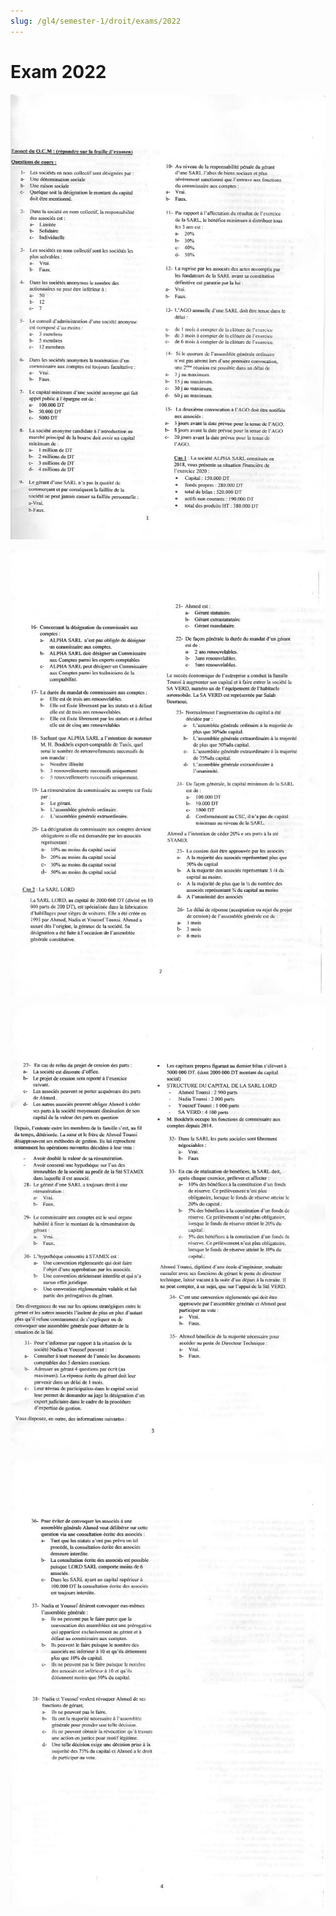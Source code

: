 ```yaml
---
slug: /gl4/semester-1/droit/exams/2022
---
```


# Exam 2022

![1](assets/2022-1.jpg)

![2](assets/2022-2.jpg)

![3](assets/2022-3.jpg)

![4](assets/2022-4.jpg)
